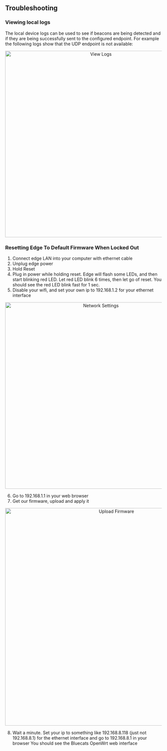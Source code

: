 ## Troubleshooting

### Viewing local logs

The local device logs can be used to see if beacons are being detected and if they are being successfully sent to the configured endpoint. For example the following logs show that the UDP endpoint is not available:

<p align="center"><img width="600px" src="https://s3.amazonaws.com/bluecats-downloads/documentation/bluecats-edge-troubleshooting/View-Logs.png" alt="View Logs"/></p>

### Resetting Edge To Default Firmware When Locked Out
1. Connect edge LAN into your computer with ethernet cable
2. Unplug edge power
3. Hold Reset
4. Plug in power while holding reset. Edge will flash some LEDs, and then start blinking red LED. Let red LED blink 6 times, then let go of reset. You should see the red LED blink fast for 1 sec.
5. Disable your wifi, and set your own ip to 192.168.1.2 for your ethernet interface
<p align="center"><img width="600px" src="https://s3.amazonaws.com/bluecats-downloads/documentation/bluecats-edge-troubleshooting/network-settings.jpg" alt="Network Settings"/></p>

6. Go to 192.168.1.1 in your web browser
7. Get our firmware, upload and apply it
<p align="center"><img width="700px" src="https://s3.amazonaws.com/bluecats-downloads/documentation/bluecats-edge-troubleshooting/upload-firmware-pic.jpg" alt="Upload Firmware"/></p>

8. Wait a minute. Set your ip to something like 192.168.8.118 (just not 192.168.8.1) for the ethernet interface and go to 192.168.8.1 in your browser You should see the Bluecats OpenWrt web interface
